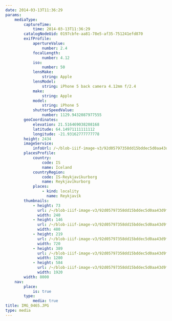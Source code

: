 ```yaml
---
date: 2014-03-13T11:36:29
params:
    mediaType:
        captureTime:
            time: 2014-03-13T11:36:29
        catalogNodeUid: 0197cbfe-aa81-78e5-af35-751241efd870
        exifProfile:
            apertureValue:
                number: 2.4
            focalLength:
                number: 4.12
            iso:
                number: 50
            lensMake:
                string: Apple
            lensModel:
                string: iPhone 5 back camera 4.12mm f/2.4
            make:
                string: Apple
            model:
                string: iPhone 5
            shutterSpeedValue:
                number: 1129.9432087977555
        geoCoordinates:
            elevation: 21.516469038208168
            latitude: 64.14971111111112
            longitude: -21.93162777777778
        height: 2434
        imageService:
            infoUrl: /~/blob-iiif-image-v3/92d05797358dd15bddec5d0aa43d9fa4b88127cd61ff692558c6c8cabc95595a/info.json
        placesProfile:
            country:
                code: IS
                name: Iceland
            countryRegion:
                code: IS-Reykjavíkurborg
                name: Reykjavíkurborg
            places:
                - kind: locality
                  name: Reykjavík
        thumbnails:
            - height: 73
              url: /~/blob-iiif-image-v3/92d05797358dd15bddec5d0aa43d9fa4b88127cd61ff692558c6c8cabc95595a/full/240%2C73/0/default.jpg
              width: 240
            - height: 146
              url: /~/blob-iiif-image-v3/92d05797358dd15bddec5d0aa43d9fa4b88127cd61ff692558c6c8cabc95595a/full/480%2C146/0/default.jpg
              width: 480
            - height: 219
              url: /~/blob-iiif-image-v3/92d05797358dd15bddec5d0aa43d9fa4b88127cd61ff692558c6c8cabc95595a/full/720%2C219/0/default.jpg
              width: 720
            - height: 389
              url: /~/blob-iiif-image-v3/92d05797358dd15bddec5d0aa43d9fa4b88127cd61ff692558c6c8cabc95595a/full/1280%2C389/0/default.jpg
              width: 1280
            - height: 584
              url: /~/blob-iiif-image-v3/92d05797358dd15bddec5d0aa43d9fa4b88127cd61ff692558c6c8cabc95595a/full/1920%2C584/0/default.jpg
              width: 1920
        width: 8000
    nav:
        place:
            is: true
        type:
            media: true
title: IMG_0465.JPG
type: media
---
```

